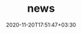 ---
title: "news"
date: 2020-11-20T17:51:47+03:30
draft: false
headless: true

# all icons by [feathericons.com](https://https://feathericons.com//) are supported
show_news_icons: true
default_news_icon: "file-text"

num_news: 2

news_items:
- text: "invited talk in workshop PHYSIQUE DES PLASMAS DANS L’UNIVERS À HAUTE ÉNERGIE"
  link: https://www.irap.omp.eu/astroplasma/2024/02/22/atelier-physique-des-plasmas-dans-lunivers-a-haute-energie/
  extra_text: "IRAP, Toulouse, France. June 10-12"
  date: 2024-06-12

news_items:
- text: "invited talk in Société Française d’Astronomie & d’Astrophysique (SF2A), Session 16, Ondes de choc en Astrophysique"
  link: https://journees.sf2a.eu/ateliers/s16/
  extra_text: "Marseille, France. June 4-7"
  date: 2024-06-07

# news_items:
# - text: "invited talk about our recent results at Apollon SFA with 1-2 PW laser beams"
#   link: https://indico.ijclab.in2p3.fr/event/9522/contributions/31869/
#   extra_text: "[AG GDR-APPEL](https://indico.ijclab.in2p3.fr/event/9522/), l’Orme des Merisiers, Nov. 2023"
#   date: 2023-11-14

---